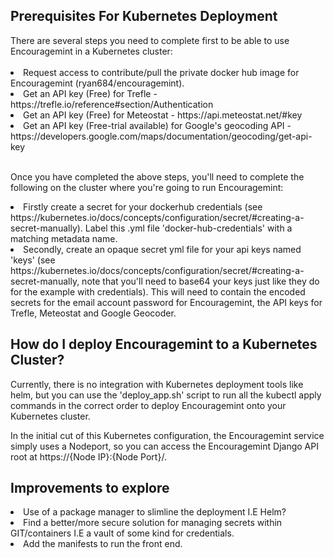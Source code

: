 <h2>Prerequisites For Kubernetes Deployment</h2>
There are several steps you need to complete first to be able to use Encouragemint in a Kubernetes cluster:<br><br>

<li>Request access to contribute/pull the private docker hub image for Encouragemint (ryan684/encouragemint).</li>
<li>Get an API key (Free) for Trefle - https://trefle.io/reference#section/Authentication</li>
<li>Get an API key (Free) for Meteostat - https://api.meteostat.net/#key</li>
<li>Get an API key (Free-trial available) for Google's geocoding API -
https://developers.google.com/maps/documentation/geocoding/get-api-key</li><br>

Once you have completed the above steps, you'll need to complete the following on the cluster where you're going to
run Encouragemint:<br>

<li>Firstly create a secret for your dockerhub credentials (see
https://kubernetes.io/docs/concepts/configuration/secret/#creating-a-secret-manually). Label this .yml file
'docker-hub-credentials' with a matching metadata name.</li>
<li>Secondly, create an opaque secret yml file for your api keys named 'keys'
(see https://kubernetes.io/docs/concepts/configuration/secret/#creating-a-secret-manually, note that you'll need
to base64 your keys just like they do for the example with credentials). This will need to contain the encoded
secrets for the email account password for Encouragemint, the API keys for Trefle, Meteostat and Google Geocoder.</li>

<h2>How do I deploy Encouragemint to a Kubernetes Cluster?</h2>
Currently, there is no integration with Kubernetes deployment tools like helm, but you can use the 'deploy_app.sh'
script to run all the kubectl apply commands in the correct order to deploy Encouragemint onto your Kubernetes cluster.

In the initial cut of this Kubernetes configuration, the Encouragemint service simply uses a Nodeport, so you
can access the Encouragemint Django API root at https://{Node IP}:{Node Port}/.

<h2>Improvements to explore</h2>
<li>Use of a package manager to slimline the deployment I.E Helm?</li>
<li>Find a better/more secure solution for managing secrets within GIT/containers I.E a vault of some kind
for credentials.</li>
<li>Add the manifests to run the front end.</li>